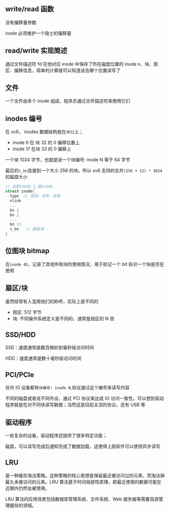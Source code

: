 ## write/read 函数

没有偏移量参数

inode 必须维护一个隐士的偏移量

## read/write 实现简述

通过文件描述符 fd 在他对应 inode 中保存了所在磁盘位置的 inode n、块、扇区、偏移信息，简单的计算就可以知道该去哪个位置读写了

## 文件

一个文件由多个 inode 组成，程序员通过文件描述符来使用它们

## inodes 编号

在 xv6， inodes 数据结构放在`块32`上；

- inode 0 在 块 32 的 0 偏移位置上
- inode 17 在块 33 的 0 偏移上

一个块 1024 字节，也就是说一个块编号: inode N 等于 64 字节

最后的`s_bn`连接到一个大小 256 的块，所以 xv6 支持的总共`(256 + 12) * 1024` 的磁盘大小

```c
// 这是inode 1,根inode
struct inode{
  type  // 空闲、文件、目录
  nlink
  ...
  bn 1
  bn 2
  ...
  bn 11
  s_bn   // 超级块
}
```

## 位图块 bitmap

在`inode 45`，记录了其他所有块的使用情况，用于标记一个 bit 标识一个块是否在使用

## 扇区/块

虽然经常有人混用他们的称呼，实际上是不同的

- 扇区: 512 字节
- 块: 不同操作系统定义是不同的，通常是扇区的 N 倍

## SSD/HDD

SSD：速度通常是数百微妙到毫秒级访问时间

HDD：速度通常是数十毫秒级访问时间

## PCI/PCIe

任何 IO 设备都有`块编号: inode N`,协议通过这个编号来读写内容

不同的磁盘或者说不同外设，通过 PCI 协议来达成 IO 访问一致性，可以想到驱动程序就是在对不同块读写数据；当然这是目前主流的协议，还有 USB 等

## 驱动程序

一些复杂的设备，驱动程序还提供了很多特定功能；

磁盘，可以读写完成后通知完成了数据加载，这使得上层软件可以使用异步读写

## LRU

是一种缓存淘汰策略。这种策略的核心思想是保留最近被访问过的元素，而淘汰掉最久未被访问的元素。LRU 算法基于时间局部性原理，即最近使用的数据可能在近期内仍然会被使用。

LRU 算法的应用场景包括数据库管理系统、文件系统、Web 服务器等需要高效管理缓存的领域。
